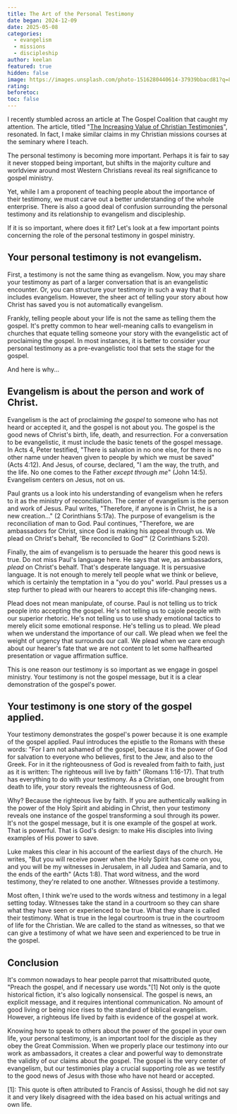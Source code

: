 ```yaml
---
title: The Art of the Personal Testimony
date began: 2024-12-09
date: 2025-05-08
categories:
  - evangelism
  - missions
  - discipleship
author: keelan
featured: true
hidden: false
image: https://images.unsplash.com/photo-1516280440614-37939bbacd81?q=80&w=870&auto=format&fit=crop&ixlib=rb-4.1.0&ixid=M3wxMjA3fDB8MHxwaG90by1wYWdlfHx8fGVufDB8fHx8fA%3D%3D
rating: 
beforetoc: 
toc: false
---
```

I recently stumbled across an article at The Gospel Coalition that caught my attention. The article, titled "[The Increasing Value of Christian Testimonies](https://au.thegospelcoalition.org/article/the-increasing-value-of-christian-testimonies/)", resonated. In fact, I make similar claims in my Christian missions courses at the seminary where I teach. 

The personal testimony is becoming more important. Perhaps it is fair to say it never stopped being important, but shifts in the majority culture and worldview around most Western Christians reveal its real significance to gospel ministry. 

Yet, while I am a proponent of teaching people about the importance of their testimony, we must carve out a better understanding of the whole enterprise. There is also a good deal of confusion surrounding the personal testimony and its relationship to evangelism and discipleship. 

If it is so important, where does it fit? Let's look at a few important points concerning the role of the personal testimony in gospel ministry. 

## Your personal testimony is not evangelism. 
First, a testimony is not the same thing as evangelism. Now, you may share your testimony as part of a larger conversation that is an evangelistic encounter. Or, you can structure your testimony in such a way that it includes evangelism. However, the sheer act of telling your story about how Christ has saved you is not automatically evangelism. 

Frankly, telling people about your life is not the same as telling them the gospel. It's pretty common to hear well-meaning calls to evangelism in churches that equate telling someone your story with the evangelistic act of proclaiming the gospel. In most instances, it is better to consider your personal testimony as a pre-evangelistic tool that sets the stage for the gospel. 

And here is why...

## Evangelism is about the person and work of Christ.

Evangelism is the act of proclaiming *the gospel* to someone who has not heard or accepted it, and the gospel is not about you. The gospel is the good news of Christ's birth, life, death, and resurrection. For a conversation to be evangelistic, it must include the basic tenets of the gospel message. In Acts 4, Peter testified, "There is salvation in no one else, for there is no other name under heaven given to people by which we must be saved" (Acts 4:12). And Jesus, of course, declared, "I am the way, the truth, and the life. No one comes to the Father *except through me*" (John 14:5). Evangelism centers on Jesus, not on us.

Paul grants us a look into his understanding of evangelism when he refers to it as the ministry of reconciliation. The center of evangelism is the person and work of Jesus. Paul writes, "Therefore, if anyone is in Christ, he is a new creation..." (2 Corinthians 5:17a). The purpose of evangelism is the reconciliation of man to God. Paul continues, "Therefore, we are ambassadors for Christ, since God is making his appeal through us. We plead on Christ's behalf, 'Be reconciled to God'" (2 Corinthians 5:20).

Finally, the aim of evangelism is to persuade the hearer this good news is true. Do not miss Paul's language here. He says that we, as ambassadors, *plead* on Christ's behalf. That's desperate language. It is persuasive language. It is not enough to merely tell people what we think or believe, which is certainly the temptation in a "you do you" world. Paul presses us a step further to plead with our hearers to accept this life-changing news.

Plead does not mean manipulate, of course. Paul is not telling us to trick people into accepting the gospel. He's not telling us to cajole people with our superior rhetoric. He's not telling us to use shady emotional tactics to merely elicit some emotional response. He's telling us to plead. We plead when we understand the importance of our call. We plead when we feel the weight of urgency that surrounds our call. We plead when we care enough about our hearer's fate that we are not content to let some halfhearted presentation or vague affirmation suffice.

This is one reason our testimony is so important as we engage in gospel ministry. Your testimony is not the gospel message, but it is a clear demonstration of the gospel's power.

## Your testimony is one story of the gospel applied. 
Your testimony demonstrates the gospel's power because it is one example of the gospel applied. Paul introduces the epistle to the Romans with these words: "For I am not ashamed of the gospel, because it is the power of God for salvation﻿ to everyone who believes, first to the Jew, and also to the Greek. For in it the righteousness of God is revealed from faith to faith, just as it is written: The righteous will live by faith" (Romans 1:16-17). That truth has everything to do with your testimony. As a Christian, one brought from death to life, your story reveals the righteousness of God. 

Why? Because the righteous live by faith. If you are authentically walking in the power of the Holy Spirit and abiding in Christ, then your testimony reveals one instance of the gospel transforming a soul through its power. It's not the gospel message, but it is one example of the gospel at work. That is powerful. That is God's design: to make His disciples into living examples of His power to save.

Luke makes this clear in his account of the earliest days of the church. He writes, "But you will receive power when the Holy Spirit has come on you, and you will be my witnesses in Jerusalem, in all Judea and Samaria, and to the ends of the earth" (Acts 1:8). That word witness, and the word testimony, they're related to one another. Witnesses provide a testimony. 

Most often, I think we're used to the words witness and testimony in a legal setting today. Witnesses take the stand in a courtroom so they can share what they have seen or experienced to be true. What they share is called their testimony. What is true in the legal courtroom is true in the courtroom of life for the Christian. We are called to the stand as witnesses, so that we can give a testimony of what we have seen and experienced to be true in the gospel.

## Conclusion
It's common nowadays to hear people parrot that misattributed quote, "Preach the gospel, and if necessary use words."[1] Not only is the quote historical fiction, it's also logically nonsensical. The gospel is news, an explicit message, and it requires intentional communication. No amount of good living or being nice rises to the standard of biblical evangelism. However, a righteous life lived by faith is evidence of the gospel at work. 

Knowing how to speak to others about the power of the gospel in your own life, your personal testimony, is an important tool for the disciple as they obey the Great Commission. When we properly place our testimony into our work as ambassadors, it creates a clear and powerful way to demonstrate the validity of our claims about the gospel. The gospel is the very center of evangelism, but our testimonies play a crucial supporting role as we testify to the good news of Jesus with those who have not heard or accepted.

[1]: This quote is often attributed to Francis of Assissi, though he did not say it and very likely disagreed with the idea based on his actual writings and own life.
